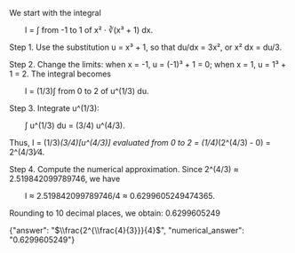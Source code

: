 We start with the integral

  I = ∫ from -1 to 1 of x² · ∛(x³ + 1) dx.

Step 1. Use the substitution u = x³ + 1, so that du/dx = 3x², or x² dx = du/3.

Step 2. Change the limits: when x = -1, u = (-1)³ + 1 = 0; when x = 1, u = 1³ + 1 = 2. The integral becomes

  I = (1/3)∫ from 0 to 2 of u^(1/3) du.

Step 3. Integrate u^(1/3):

  ∫ u^(1/3) du = (3/4) u^(4/3).

Thus, I = (1/3)*(3/4)[u^(4/3)] evaluated from 0 to 2 = (1/4)*(2^(4/3) - 0) = 2^(4/3)⁄4.

Step 4. Compute the numerical approximation. Since 2^(4/3) ≈ 2.519842099789746, we have

  I ≈ 2.519842099789746/4 ≈ 0.6299605249474365.

Rounding to 10 decimal places, we obtain: 0.6299605249

{"answer": "$\\frac{2^{\\frac{4}{3}}}{4}$", "numerical_answer": "0.6299605249"}